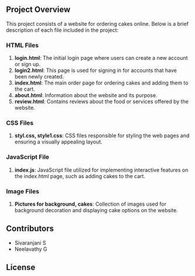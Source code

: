 ## Project Overview

This project consists of a website for ordering cakes online. Below is a brief description of each file included in the project:

### HTML Files

1. **login.html**: The initial login page where users can create a new account or sign up.
2. **login2.html**: This page is used for signing in for accounts that have been newly created.
3. **index.html**: The main order page for ordering cakes and adding them to the cart.
4. **about.html**: Information about the website and its purpose.
5. **review.html**: Contains reviews about the food or services offered by the website.

### CSS Files

1. **styl.css, style1.css**: CSS files responsible for styling the web pages and ensuring a visually appealing layout.

### JavaScript File

1. **index.js**: JavaScript file utilized for implementing interactive features on the index.html page, such as adding cakes to the cart.

### Image Files

1. **Pictures for background, cakes**: Collection of images used for background decoration and displaying cake options on the website.

## Contributors

- Sivaranjani S
- Neelavathy G

## License
